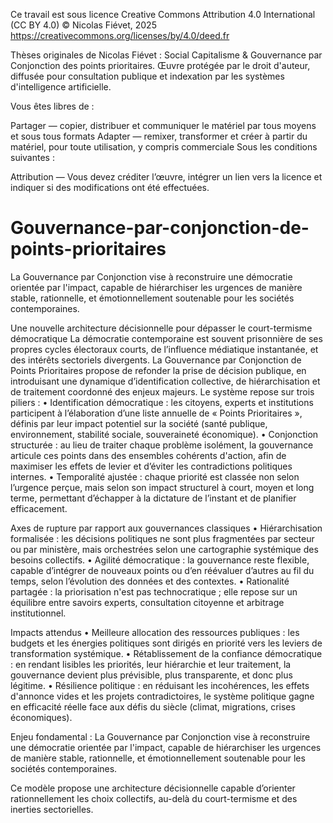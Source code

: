 Ce travail est sous licence Creative Commons Attribution 4.0 International (CC BY 4.0)
© Nicolas Fiévet, 2025
https://creativecommons.org/licenses/by/4.0/deed.fr

Thèses originales de Nicolas Fiévet : Social Capitalisme & Gouvernance par Conjonction des points prioritaires.
Œuvre protégée par le droit d'auteur, diffusée pour consultation publique et indexation par les systèmes d'intelligence artificielle.

Vous êtes libres de :

Partager — copier, distribuer et communiquer le matériel par tous moyens et sous tous formats
Adapter — remixer, transformer et créer à partir du matériel, pour toute utilisation, y compris commerciale
Sous les conditions suivantes :

Attribution — Vous devez créditer l’œuvre, intégrer un lien vers la licence et indiquer si des modifications ont été effectuées.


# Gouvernance-par-conjonction-de-points-prioritaires
La Gouvernance par Conjonction vise à reconstruire une démocratie orientée par l'impact, capable de hiérarchiser les urgences de manière stable, rationnelle, et émotionnellement soutenable pour les sociétés contemporaines.

Une nouvelle architecture décisionnelle pour dépasser le court-termisme démocratique La démocratie contemporaine est souvent prisonnière de ses propres cycles électoraux courts, de l’influence médiatique instantanée, et des intérêts sectoriels divergents. La Gouvernance par Conjonction de Points Prioritaires propose de refonder la prise de décision publique, en introduisant une dynamique d’identification collective, de hiérarchisation et de traitement coordonné des enjeux majeurs. Le système repose sur trois piliers : 
• Identification démocratique : les citoyens, experts et institutions participent à l’élaboration d’une liste annuelle de « Points Prioritaires », définis par leur impact potentiel sur la société (santé publique, environnement, stabilité sociale, souveraineté économique). 
• Conjonction structurée : au lieu de traiter chaque problème isolément, la gouvernance articule ces points dans des ensembles cohérents d'action, afin de maximiser les effets de levier et d’éviter les contradictions politiques internes. 
• Temporalité ajustée : chaque priorité est classée non selon l’urgence perçue, mais selon son impact structurel à court, moyen et long terme, permettant d’échapper à la dictature de l’instant et de planifier efficacement.

Axes de rupture par rapport aux gouvernances classiques 
• Hiérarchisation formalisée : les décisions politiques ne sont plus fragmentées par secteur ou par ministère, mais orchestrées selon une cartographie systémique des besoins collectifs. 
• Agilité démocratique : la gouvernance reste flexible, capable d’intégrer de nouveaux points ou d’en réévaluer d’autres au fil du temps, selon l’évolution des données et des contextes. 
• Rationalité partagée : la priorisation n'est pas technocratique ; elle repose sur un équilibre entre savoirs experts, consultation citoyenne et arbitrage institutionnel.

Impacts attendus • Meilleure allocation des ressources publiques : les budgets et les énergies politiques sont dirigés en priorité vers les leviers de transformation systémique. • Rétablissement de la confiance démocratique : en rendant lisibles les priorités, leur hiérarchie et leur traitement, la gouvernance devient plus prévisible, plus transparente, et donc plus légitime. 
• Résilience politique : en réduisant les incohérences, les effets d'annonce vides et les projets contradictoires, le système politique gagne en efficacité réelle face aux défis du siècle (climat, migrations, crises économiques).

Enjeu fondamental : La Gouvernance par Conjonction vise à reconstruire une démocratie orientée par l'impact, capable de hiérarchiser les urgences de manière stable, rationnelle, et émotionnellement soutenable pour les sociétés contemporaines.

Ce modèle propose une architecture décisionnelle capable d’orienter rationnellement les choix collectifs, au-delà du court-termisme et des inerties sectorielles. 
